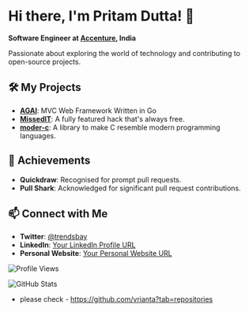 # Hi there, I'm Pritam Dutta! 👋

**Software Engineer at [Accenture](https://www.accenture.com/in-en), India**

Passionate about exploring the world of technology and contributing to open-source projects.

## 🛠️ My Projects

- **[AGAI](https://github.com/vrianta/agai)**: MVC Web Framework Written in Go
- **[MissedIT](https://github.com/pritam-is-next/MissedIT)**: A fully featured hack that's always free.
- **[moder-c](https://github.com/pritam-is-next/moder-c)**: A library to make C resemble modern programming languages.

## 🌟 Achievements

- **Quickdraw**: Recognised for prompt pull requests.
- **Pull Shark**: Acknowledged for significant pull request contributions.

## 📫 Connect with Me

- **Twitter**: [@trendsbay](https://twitter.com/trendsbay)
- **LinkedIn**: [Your LinkedIn Profile URL](https://www.linkedin.com/in/--pritam-dutta/)
- **Personal Website**: [Your Personal Website URL](https://pritam.dutta.vrianta.in/)

![Profile Views](https://komarev.com/ghpvc/?username=vrianta&color=blue)

![GitHub Stats](https://github-readme-stats.vercel.app/api?username=vrianta&show_icons=true&theme=radical)

- please check - https://github.com/vrianta?tab=repositories
